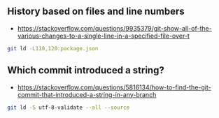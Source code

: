## History based on files and line numbers

- https://stackoverflow.com/questions/9935379/git-show-all-of-the-various-changes-to-a-single-line-in-a-specified-file-over-t

```sh
git ld -L110,120:package.json
```

## Which commit introduced a string?

- https://stackoverflow.com/questions/5816134/how-to-find-the-git-commit-that-introduced-a-string-in-any-branch

```sh
git ld -S utf-8-validate --all --source
```
